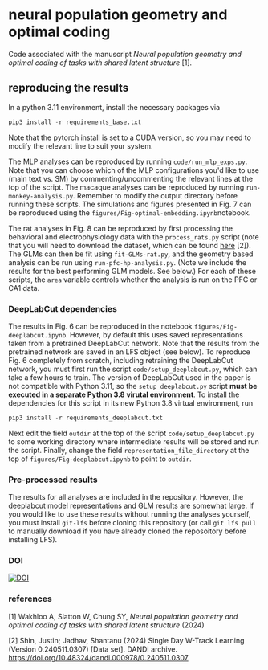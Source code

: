 # neural population geometry and optimal coding

Code associated with the manuscript *Neural population geometry and optimal coding of tasks with shared latent structure* [1]. 

## reproducing the results

In a python 3.11 environment, install the necessary packages via

```python
pip3 install -r requirements_base.txt
```

Note that the pytorch install is set to a CUDA version, so you may need to modify the relevant line to suit your system. 

The MLP analyses can be reproduced by running `code/run_mlp_exps.py`. Note that you can choose which of the MLP configurations you'd like to use (main text vs. SM) by commenting/uncommenting the relevant lines at the top of the script. The macaque analyses can be reproduced by running  `run-monkey-analysis.py`. Remember to modify the output directory before running these scripts. The simulations and figures presented in Fig. 7 can be reproduced using the `figures/Fig-optimal-embedding.ipynb`notebook. 

The rat analyses in Fig. 8 can be reproduced by first processing the behavioral and electrophysiology data with the `process_rats.py` script (note that you will need to download the dataset, which can be found [here](https://dandiarchive.org/dandiset/000978?search=learning&page=2&sortOption=0&sortDir=-1&showDrafts=true&showEmpty=false&pos=12) [2]). The GLMs can then be fit using `fit-GLMs-rat.py`, and the geometry based analysis can be run using `run-pfc-hp-analysis.py`. (Note we include the results for the best performing GLM models. See below.) For each of these scripts, the `area` variable controls whether the analysis is run on the PFC or CA1 data. 

### DeepLabCut dependencies 

The results in Fig. 6 can be reproduced in the notebook `figures/Fig-deeplabcut.ipynb`. However, by default this uses saved representations taken from a pretrained DeepLabCut network. Note that the results from the pretrained network are saved in an LFS
object (see below). To reproduce Fig. 6 completely from scratch, including retraining the DeepLabCut network, you must first run the script `code/setup_deeplabcut.py`, which can take a few hours to train. The version of DeepLabCut used in the paper is not compatible with Python 3.11, so the `setup_deeplabcut.py` script **must be executed in a separate Python 3.8 virutal environment**. To install the dependencies for this script in its new Python 3.8 virtual environment, run
```python
pip3 install -r requirements_deeplabcut.txt
```
Next edit the field `outdir` at the top of the script `code/setup_deeplabcut.py` to some working directory where intermediate results will be stored and run the script. Finally, change the field `representation_file_directory` at the top of `figures/Fig-deeplabcut.ipynb` to point to `outdir`.

### Pre-processed results

The results for all analyses are included in the repository. However, the deeplabcut model representations and GLM results are somewhat large. If you would like to use these results without running the analyses yourself, you must install `git-lfs` before cloning this repository (or call `git lfs pull` to manually download if you have already cloned the reposoitory before installing LFS). 

### DOI 

[![DOI](https://zenodo.org/badge/1072445857.svg)](https://doi.org/10.5281/zenodo.17315549)


### references

[1] Wakhloo A, Slatton W, Chung SY, *Neural population geometry and optimal coding of tasks with shared latent structure* (2024)

[2] Shin, Justin; Jadhav, Shantanu (2024) Single Day W-Track Learning (Version 0.240511.0307) [Data set]. DANDI archive. https://doi.org/10.48324/dandi.000978/0.240511.0307



